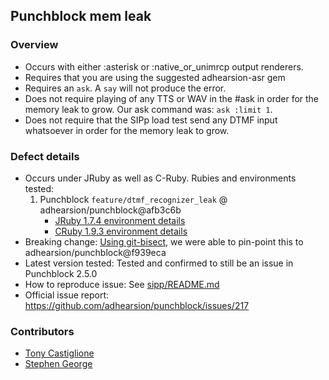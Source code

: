 ## Punchblock mem leak

### Overview
* Occurs with either :asterisk or :native_or_unimrcp output renderers.
* Requires that you are using the suggested adhearsion-asr gem
* Requires an `ask`.  A `say` will not produce the error.
* Does not require playing of any TTS or WAV in the #ask in order for the memory leak to grow.  Our ask command was:  `ask :limit 1`.
* Does not require that the SIPp load test send any DTMF input whatsoever in order for the memory leak to grow.

### Defect details
* Occurs under JRuby as well as C-Ruby.  Rubies and environments tested:
  1. Punchblock `feature/dtmf_recognizer_leak` @ adhearsion/punchblock@afb3c6b
       * [JRuby 1.7.4 environment details](environments/jruby-1.7.4/README.md)
       * [CRuby 1.9.3 environment details](environments/ruby-1.9.3-p392/README.md)
* Breaking change: [Using git-bisect](https://mojolingo.com/blog/2013/using-git-bisect-to-troubleshoot-ruby-gems/), we were able to pin-point this to adhearsion/punchblock@f939eca  
* Latest version tested: Tested and confirmed to still be an issue in Punchblock 2.5.0
* How to reproduce issue:  See [sipp/README.md](sipp/README.md)
* Official issue report: https://github.com/adhearsion/punchblock/issues/217

### Contributors

* [Tony Castiglione](https://github.com/runningferret)
* [Stephen George](https://github.com/sfgeorge)

